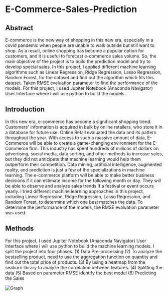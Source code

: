# E-Commerce-Sales-Prediction
## Abstract
E-commerce is the new way of shopping in this new era, especially in a covid pandemic when people are unable to walk outside but still want to shop. As a result, online shopping has become a popular option for customers, and it is useful to forecast e-commerce sales volume. So, the main objective of the project is to build the prediction model and try to develop special sales. In this project, I applied different machine learning algorithms such as Linear Regression, Ridge Regression, Lasso Regression, Random Forest, for the dataset and find out the algorithm which fits this dataset. Taken RMSE evaluation parameter to find the performance of the models. For this project, I used Jupiter Notebook (Anaconda Navigator) User Interface where I will use python to build the models.

## Introduction
In this new era, e-commerce has become a significant shopping trend. Customers' information is acquired in bulk by online retailers, who store it in a database for future use. Online Retail evaluated the data and its pattern throughout the year. With access to such a massive amount of data, E-Commerce will be able to create a game-changing environment for the E-Commerce firm. This industry has spent hundreds of millions of dollars on advertising, social media, data sorting, and other methods to increase sales, but they did not anticipate that machine learning would help them outperform their competition. Data mining, artificial intelligence, augmented reality, and prediction is just a few of the specializations in machine learning. The e-commerce platform will be able to make better business decisions if it can estimate income for the following month or day. They will be able to observe and analyze sales trends if a festival or event occurs yearly. I tried different machine learning approaches in this project, including Linear Regression, Ridge Regression, Lasso Regression, and Random Forest, to determine which one best matches the data. To determine the performance of the models, the RMSE evaluation parameter was used.

## Methods
For this project, I used Jupiter Notebook (Anaconda Navigator) User Interface where I will use python to build the machine learning models. I split the project into four phases.
(1) Data Pre-processing
(2) To analyze the bestselling product, need to use the aggregation function on quantity and find out the total price of products.
(3) By using a heatmap from the seaborn library to analyze the correlation between features.
(4) Splitting the data
(5) Based on parameter RMSE identify the best model
(6) Predicting the Sales

![Graph](images/image.png)
